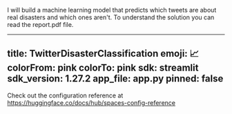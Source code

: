 I will build a machine learning model that predicts which tweets are about real disasters and which ones aren't. 
To understand the solution you can read the report.pdf file.


---
title: TwitterDisasterClassification
emoji: 📈
colorFrom: pink
colorTo: pink
sdk: streamlit
sdk_version: 1.27.2
app_file: app.py
pinned: false
---

Check out the configuration reference at https://huggingface.co/docs/hub/spaces-config-reference
